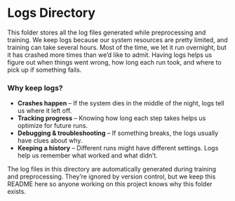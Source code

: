 # Logs Directory  

This folder stores all the log files generated while preprocessing and training. We keep logs because our system resources are pretty limited, and training can take several hours. Most of the time, we let it run overnight, but it has crashed more times than we’d like to admit. Having logs helps us figure out when things went wrong, how long each run took, and where to pick up if something fails.  

### Why keep logs?  
- **Crashes happen** – If the system dies in the middle of the night, logs tell us where it left off.  
- **Tracking progress** – Knowing how long each step takes helps us optimize for future runs.  
- **Debugging & troubleshooting** – If something breaks, the logs usually have clues about why.  
- **Keeping a history** – Different runs might have different settings. Logs help us remember what worked and what didn’t.  

The log files in this directory are automatically generated during training and preprocessing. They’re ignored by version control, but we keep this README here so anyone working on this project knows why this folder exists.